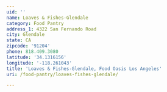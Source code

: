 ```yaml
---
uid: ''
name: Loaves & Fishes-Glendale
category: Food Pantry
address_1: 4322 San Fernando Road
city: Glendale
state: CA
zipcode: '91204'
phone: 818.409.3080
latitude: '34.1316156'
longitude: '-118.261043'
title: 'Loaves & Fishes-Glendale, Food Oasis Los Angeles'
uri: /food-pantry/loaves-fishes-glendale/

---
```

